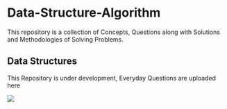 # Data-Structure-Algorithm
This repository is a collection of Concepts, Questions along with Solutions and Methodologies of Solving Problems. 

## Data Structures

This Repository is under development, Everyday Questions are uploaded here

![](https://media3.giphy.com/media/LmNwrBhejkK9EFP504/giphy.gif?cid=ecf05e47id1tenbckue8lrdetvccricublrkrekfm53uhbx5&rid=giphy.gif&ct=g)
